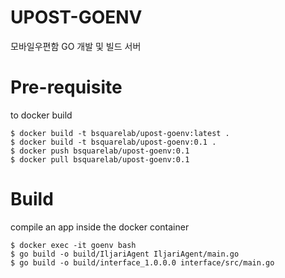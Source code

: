 # UPOST-GOENV
모바일우편함 GO 개발 및 빌드 서버

# Pre-requisite
to docker build
```
$ docker build -t bsquarelab/upost-goenv:latest .
$ docker build -t bsquarelab/upost-goenv:0.1 .
$ docker push bsquarelab/upost-goenv:0.1
$ docker pull bsquarelab/upost-goenv:0.1
```

# Build
compile an app inside the docker container
```
$ docker exec -it goenv bash
$ go build -o build/IljariAgent IljariAgent/main.go
$ go build -o build/interface_1.0.0.0 interface/src/main.go

```
